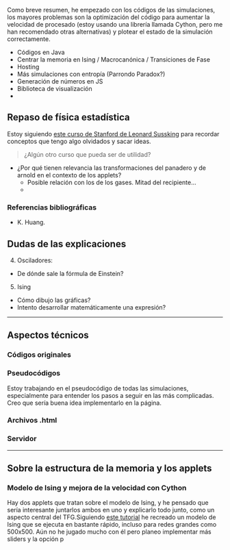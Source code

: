 Como breve resumen, he empezado con los códigos de las simulaciones, los mayores problemas son la optimización del código para aumentar la velocidad de procesado (estoy usando una librería llamada Cython, pero me han recomendado otras alternativas) y plotear el estado de la simulación correctamente.

- Códigos en Java
- Centrar la memoria en Ising / Macrocanónica / Transiciones de Fase
- Hosting
- Más simulaciones con entropía (Parrondo Paradox?)
- Generación de números en JS
- Biblioteca de visualización
-
## Repaso de física estadística
Estoy siguiendo [este curso de Stanford de Leonard Sussking](https://www.youtube.com/playlist?list=PL_IkS0viawhr3HcKH607rXbVqy28W_gB7) para recordar conceptos que tengo algo olvidados y sacar ideas.
> ¿Algún otro curso que pueda ser de utilidad?

- ¿Por qué tienen relevancia las transformaciones del panadero y de arnold en el contexto de los applets?
  - Posible relación con los de los gases. Mitad del recipiente...
  - 

### Referencias bibliográficas
- K. Huang.

## Dudas de las explicaciones
4. Osciladores:
  - De dónde sale la fórmula de Einstein?

5. Ising
  - Cómo dibujo las gráficas?
  - Intento desarrollar matemáticamente una expresión?

---
## Aspectos técnicos
### Códigos originales

### Pseudocódigos
Estoy trabajando en el pseudocódigo de todas las simulaciones, especialmente para entender los pasos a seguir en las más complicadas. Creo que sería buena idea implementarlo en la página.

### Archivos .html

### Servidor

---
## Sobre la estructura de la memoria y los applets
### Modelo de Ising y mejora de la velocidad con Cython
Hay dos applets que tratan sobre el modelo de Ising, y he pensado que sería interesante juntarlos ambos en uno y explicarlo todo junto, como un aspecto central del TFG.Siguiendo [este tutorial](http://jakevdp.github.io/blog/2017/12/11/live-coding-cython-ising-model/) he recreado un modelo de Ising que se ejecuta en bastante rápido, incluso para redes grandes como 500x500. Aún no he jugado mucho con él pero planeo implementar más sliders y la opción p
